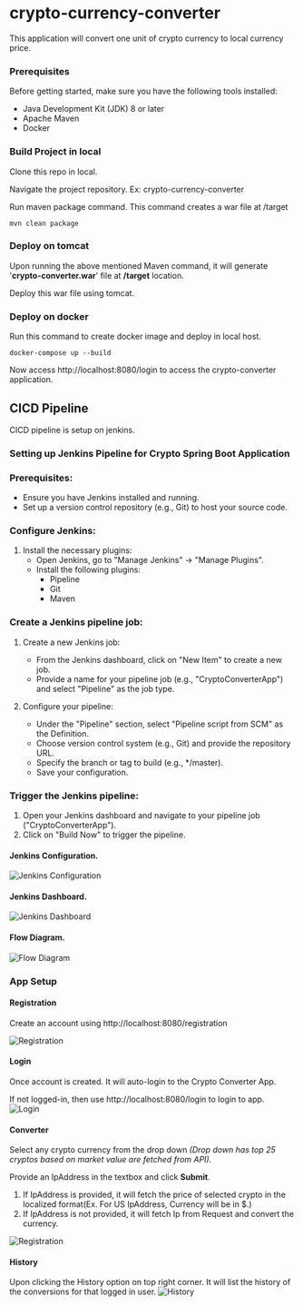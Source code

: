 # crypto-currency-converter
This application will convert one unit of crypto currency to local currency price.

### Prerequisites
Before getting started, make sure you have the following tools installed:

* Java Development Kit (JDK) 8 or later
* Apache Maven
* Docker

### Build Project in local

Clone this repo in local.

Navigate the project repository. Ex: crypto-currency-converter

Run maven package command. This command creates a war file at /target

```mvn clean package```

### Deploy on tomcat

Upon running the above mentioned Maven command, it will generate '**crypto-converter.war**' file at **/target** location.

Deploy this war file using tomcat.


### Deploy on docker

Run this command to create docker image and deploy in local host.

```docker-compose up --build```

Now access http://localhost:8080/login to access the crypto-converter application.


## CICD Pipeline

CICD pipeline is setup on jenkins.

### Setting up Jenkins Pipeline for Crypto Spring Boot Application

### Prerequisites:
- Ensure you have Jenkins installed and running.
- Set up a version control repository (e.g., Git) to host your source code.

### Configure Jenkins:
1. Install the necessary plugins:
    - Open Jenkins, go to "Manage Jenkins" -> "Manage Plugins".
    - Install the following plugins:
        - Pipeline
        - Git
        - Maven

### Create a Jenkins pipeline job:
1. Create a new Jenkins job:
    - From the Jenkins dashboard, click on "New Item" to create a new job.
    - Provide a name for your pipeline job (e.g., "CryptoConverterApp") and select "Pipeline" as the job type.

2. Configure your pipeline:
    - Under the "Pipeline" section, select "Pipeline script from SCM" as the Definition.
    - Choose version control system (e.g., Git) and provide the repository URL.
    - Specify the branch or tag to build (e.g., */master).
    - Save your configuration.

### Trigger the Jenkins pipeline:
1. Open your Jenkins dashboard and navigate to your pipeline job ("CryptoConverterApp").
2. Click on "Build Now" to trigger the pipeline.


#### Jenkins Configuration.

![Jenkins Configuration](src/main/resources/images/jenkins_configuration.png)

#### Jenkins Dashboard.

![Jenkins Dashboard](src/main/resources/images/jenkins_dashboard.png)

#### Flow Diagram.
![Flow Diagram](src/main/resources/images/flow_diagram.png)

### App Setup

#### Registration 

Create an account using http://localhost:8080/registration

![Registration](src/main/resources/images/create_account.png)


#### Login
Once account is created. It will auto-login to the Crypto Converter App.

If not logged-in, then use http://localhost:8080/login to login to app.
![Login](src/main/resources/images/login.png)

#### Converter
Select any crypto currency from the drop down _(Drop down has top 25 cryptos based on market value are fetched from API)._

Provide an IpAddress in the textbox and click **Submit**. 
1. If IpAddress is provided, it will fetch the price of selected crypto in the localized format(Ex. For US IpAddress, Currency will be in $.)
2. If IpAddress is not provided, it will fetch Ip from Request and convert the currency.


![Registration](src/main/resources/images/crypto_converter.png)

#### History

Upon clicking the History option on top right corner. It will list the history of the conversions for that logged in user.
![History](src/main/resources/images/history.png)





